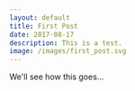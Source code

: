 ```yaml
---
layout: default
title: First Post
date: 2017-08-17
description: This is a test.
image: /images/first_post.svg
---
```


We'll see how this goes...
